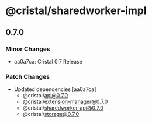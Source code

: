 # @cristal/sharedworker-impl

## 0.7.0

### Minor Changes

- aa0a7ca: Cristal 0.7 Release

### Patch Changes

- Updated dependencies [aa0a7ca]
  - @cristal/api@0.7.0
  - @cristal/extension-manager@0.7.0
  - @cristal/sharedworker-api@0.7.0
  - @cristal/storage@0.7.0
